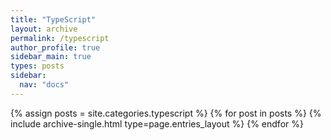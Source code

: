 ```yaml
---
title: "TypeScript"
layout: archive
permalink: /typescript
author_profile: true
sidebar_main: true
types: posts
sidebar:
  nav: "docs"
---
```


{% assign posts = site.categories.typescript %}
{% for post in posts %}
  {% include archive-single.html type=page.entries_layout %}
{% endfor %}
